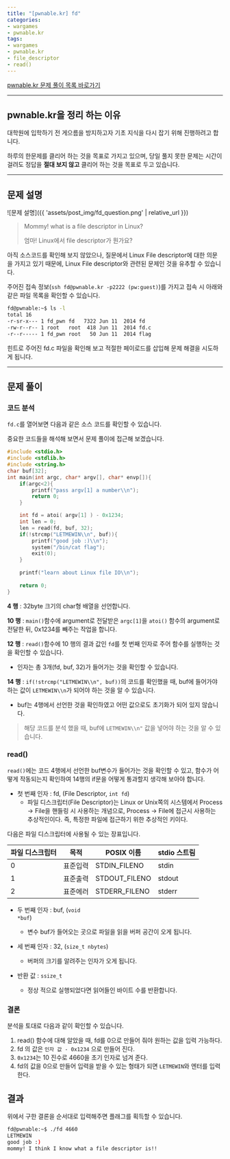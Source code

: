 ```yaml
---
title: "[pwnable.kr] fd"
categories:
- wargames
- pwnable.kr
tags:
- wargames
- pwnable.kr
- file_descriptor
- read()
---
```


[pwnable.kr 문제 풀이 목록 바로가기](/categories/pwnable-kr)

---

## pwnable.kr을 정리 하는 이유
대학원에 입학하기 전 게으름을 방지하고자 기초 지식을 다시 잡기 위해 진행하려고 합니다.

하루의 한문제를 클리어 하는 것을 목표로 가지고 있으며, 당일 풀지 못한 문제는 시간이 걸려도 정답을 **절대 보지 않고** 클리어 하는 것을 목표로 두고 있습니다.

---


## 문제 설명

![문제 설명]({{ 'assets/post_img/fd_question.png' | relative_url }})

> Mommy! what is a file descriptor in Linux?
> 
> 엄마! Linux에서 file descriptor가 뭔가요?
> 

아직 소스코드를 확인해 보지 않았으나, 질문에서 Linux File descriptor에 대한 의문을 가지고 있기 때문에, Linux File descriptor와 관련된 문제인 것을 유추할 수 있습니다.

주어진 접속 정보(`ssh fd@pwnable.kr -p2222 (pw:guest)`)를 가지고 접속 시 아래와 같은 파일 목록을 확인할 수 있습니다.

```bash
fd@pwnable:~$ ls -l
total 16
-r-sr-x--- 1 fd_pwn fd   7322 Jun 11  2014 fd
-rw-r--r-- 1 root   root  418 Jun 11  2014 fd.c
-r--r----- 1 fd_pwn root   50 Jun 11  2014 flag
```

힌트로 주어진 fd.c 파일을 확인해 보고 적절한 페이로드를 삽입해 문제 해결을 시도하게 됩니다.

---

## 문제 풀이
### 코드 분석

`fd.c`를 열어보면 다음과 같은 소스 코드를 확인할 수 있습니다.

중요한 코드들을 해석해 보면서 문제 풀이에 접근해 보겠습니다.

```c
#include <stdio.h>
#include <stdlib.h>
#include <string.h>
char buf[32];
int main(int argc, char* argv[], char* envp[]){
	if(argc<2){
		printf("pass argv[1] a number\\n");
		return 0;
	}

	int fd = atoi( argv[1] ) - 0x1234;
	int len = 0;
	len = read(fd, buf, 32);
	if(!strcmp("LETMEWIN\\n", buf)){
		printf("good job :)\\n");
		system("/bin/cat flag");
		exit(0);
	}
		
	printf("learn about Linux file IO\\n");
	
	return 0;
}
```

**4 행** : 32byte 크기의 char형 배열을 선언합니다.

**10 행** : `main()`함수에 argument로 전달받은 `argc[1]`을 `atoi()` 함수의 argument로 전달한 뒤, 0x1234를 빼주는 작업을 합니다.

**12 행** : `read()`함수에 10 행의 결과 값인 `fd`를 첫 번째 인자로 주어 함수를 실행하는 것을 확인할 수 있습니다.
- 인자는 총 3개(fd, buf, 32)가 들어가는 것을 확인할 수 있습니다.

**14 행** : `if(!strcmp("LETMEWIN\\n", buf))`의 코드를 확인했을 때, buf에 들어가야하는 값이  `LETMEWIN\\n`가 되어야 하는 것을 알 수 있습니다.
- buf는 4행에서 선언한 것을 확인하였고 어떤 값으로도 초기화가 되어 있지 않습니다.

> 해당 코드를 분석 했을 때, buf에 `LETMEWIN\\n"` 값을 넣어야 하는 것을 알 수 있습니다.

### read()
`read()`에는 코드 4행에서 선언한 buf변수가 들어가는 것을 확인할 수 있고, 함수가 어떻게 작동되는지 확인하여 14행의 if문을 어떻게 통과할지 생각해 보아야 합니다.

- 첫 번째 인자 : fd, (File Descriptor, `int fd`)
    - 파일 디스크립터(File Descriptor)는 Linux or Unix쪽의 시스템에서 Process -> File을 핸들링 시 사용하는 개념으로, Process -> File에 접근시 사용하는 추상적인이다. 즉, 특정한 파일에 접근하기 위한 추상적인 키이다.

다음은 파일 디스크립터에 사용될 수 있는 장표입니다.


|  파일 디스크립터 | 목적 | POSIX 이름 |stdio 스트림 |
| -------- | -------- | -------- | -------- |
| 0 | 표준입력 | STDIN_FILENO | stdin |
| 1 | 표준출력 | STDOUT_FILENO | stdout |
| 2 | 표준에러 | STDERR_FILENO | stderr |

		
- 두 번째 인자 : buf, (<code class="language-plaintext highlighter-rouge">void *buf</code>)
	- 변수 buf가 들어오는 곳으로 파일을 읽을 버퍼 공간이 오게 됩니다.

- 세 번째 인자 : 32, (`size_t nbytes`)
	- 버퍼의 크기를 알려주는 인자가 오게 됩니다.

- 반환 값 : `ssize_t`
	- 정상 적으로 실행되었다면 읽어들인 바이트 수를 반환합니다.

### 결론
분석을 토대로 다음과 같이 확인할 수 있습니다.

1. read() 함수에 대해 알았을 때, fd를 0으로 만들어 줘야 원하는 값을 입력 가능하다.
2. fd 의 값은 `인자 값 - 0x1234` 으로 만들어 진다.
3. `0x1234`는 10 진수로 4660을 초기 인자로 넘겨 준다.
4. fd의 값을 0으로 만들어 입력을 받을 수 있는 형태가 되면 `LETMEWIN`와 엔터를 입력한다.


## 결과
위에서 구한 결론을 순서대로 입력해주면 플래그를 획득할 수 있습니다.
```bash
fd@pwnable:~$ ./fd 4660
LETMEWIN
good job :)
mommy! I think I know what a file descriptor is!!
```
